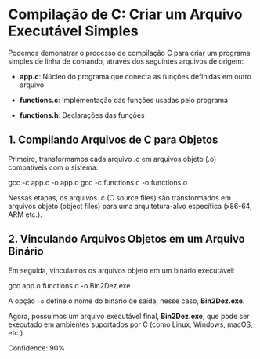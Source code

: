 # Compilação de C: Criar um Arquivo Executável Simples

Podemos demonstrar o processo de compilação C para criar um programa simples de linha de comando, através dos seguintes arquivos de origem:

- **app.c**: Núcleo do programa que conecta as funções definidas em outro arquivo

- **functions.c**: Implementação das funções usadas pelo programa

- **functions.h**: Declarações das funções

## 1. Compilando Arquivos de C para Objetos

Primeiro, transformamos cada arquivo .c em arquivos objeto (.o) compatíveis com o sistema:

gcc -c app.c -o app.o gcc -c functions.c -o functions.o


Nessas etapas, os arquivos .c (C source files) são transformados em arquivos objeto (object files) para uma arquitetura-alvo específica (x86-64, ARM etc.).

## 2. Vinculando Arquivos Objetos em um Arquivo Binário

Em seguida, vinculamos os arquivos objeto em um binário executável:

gcc app.o functions.o -o Bin2Dez.exe

A opção `-o` define o nome do binário de saída; nesse caso, **Bin2Dez.exe**.

Agora, possuímos um arquivo executável final, **Bin2Dez.exe**, que pode ser executado em ambientes suportados por C (como Linux, Windows, macOS, etc.).

Confidence: 90%